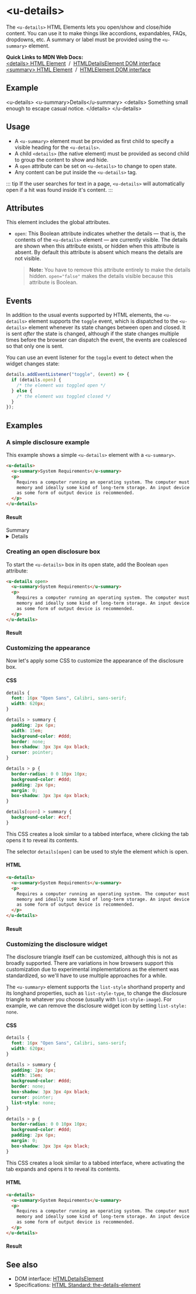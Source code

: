 # &lt;u-details&gt;
The `<u-details>` HTML Elements lets you open/show and close/hide content.
You can use it to make things like accordions, expandables, FAQs, dropdowns, etc.
A summary or label must be provided using the `<u-summary>` element.

**Quick Links to MDN Web Docs:**
<br />
[&lt;details&gt; HTML Element](https://developer.mozilla.org/en-US/docs/Web/HTML/Element/details) &nbsp;/&nbsp;
[HTMLDetailsElement DOM interface](https://developer.mozilla.org/en-US/docs/Web/API/HTMLDetailsElement)
<br />
[&lt;summary&gt; HTML Element](https://developer.mozilla.org/en-US/docs/Web/HTML/Element/summary) &nbsp;/&nbsp;
[HTMLElement DOM interface](https://developer.mozilla.org/en-US/docs/Web/API/HTMLElement)

## Example
<Sandbox>
&lt;u-details&gt;
  &lt;u-summary&gt;Details&lt;/u-summary&gt;
  &lt;details&gt;
    Something small enough to escape casual notice.
  &lt;/details&gt;
&lt;/u-details&gt;
</Sandbox>

## Usage

- A `<u-summary>` element must be provided as first child to specify a visible heading for the `<u-details>`.
- A child `<details>` (the native element) must be provided as second child to group the content to show and hide.
- A `open` attribute can be set on `<u-details>` to change to open state.
- Any content can be put inside the `<u-details>` tag.


::: tip
If the user searches for text in a page, `<u-details>` will automatically open if a hit was found inside it's content.
:::

## Attributes

This element includes the global attributes.

- `open`: This Boolean attribute indicates whether the details — that is, the contents of the `<u-details>` element — are currently visible. The details are shown when this attribute exists, or hidden when this attribute is absent. By default this attribute is absent which means the details are not visible.

    > **Note:** You have to remove this attribute entirely to make the details hidden. `open="false"` makes the details visible because this attribute is Boolean.

## Events

In addition to the usual events supported by HTML elements, the `<u-details>` element supports the `toggle` event, which is dispatched to the `<u-details>` element whenever its state changes between open and closed. It is sent _after_ the state is changed, although if the state changes multiple times before the browser can dispatch the event, the events are coalesced so that only one is sent.

You can use an event listener for the `toggle` event to detect when the widget changes state:

```js
details.addEventListener("toggle", (event) => {
  if (details.open) {
    /* the element was toggled open */
  } else {
    /* the element was toggled closed */
  }
});
```

## Examples

### A simple disclosure example

This example shows a simple `<u-details>` element with a `<u-summary>`.

```html
<u-details>
  <u-summary>System Requirements</u-summary>
  <p>
    Requires a computer running an operating system. The computer must have some
    memory and ideally some kind of long-term storage. An input device as well
    as some form of output device is recommended.
  </p>
</u-details>
```

#### Result

<div class="demo">
  <u-details>
    <u-summary>Summary</u-summary>
    <details>Content</details>
  </u-details>
</div>

### Creating an open disclosure box

To start the `<u-details>` box in its open state, add the Boolean `open` attribute:

```html
<u-details open>
  <u-summary>System Requirements</u-summary>
  <p>
    Requires a computer running an operating system. The computer must have some
    memory and ideally some kind of long-term storage. An input device as well
    as some form of output device is recommended.
  </p>
</u-details>
```

#### Result

### Customizing the appearance

Now let's apply some CSS to customize the appearance of the disclosure box.

#### CSS

```css
details {
  font: 16px "Open Sans", Calibri, sans-serif;
  width: 620px;
}

details > summary {
  padding: 2px 6px;
  width: 15em;
  background-color: #ddd;
  border: none;
  box-shadow: 3px 3px 4px black;
  cursor: pointer;
}

details > p {
  border-radius: 0 0 10px 10px;
  background-color: #ddd;
  padding: 2px 6px;
  margin: 0;
  box-shadow: 3px 3px 4px black;
}

details[open] > summary {
  background-color: #ccf;
}
```

This CSS creates a look similar to a tabbed interface, where clicking the tab opens it to reveal its contents.

The selector `details[open]` can be used to style the element which is open.

#### HTML

```html
<u-details>
  <u-summary>System Requirements</u-summary>
  <p>
    Requires a computer running an operating system. The computer must have some
    memory and ideally some kind of long-term storage. An input device as well
    as some form of output device is recommended.
  </p>
</u-details>
```

#### Result

### Customizing the disclosure widget

The disclosure triangle itself can be customized, although this is not as broadly supported. There are variations in how browsers support this customization due to experimental implementations as the element was standardized, so we'll have to use multiple approaches for a while.

The `<u-summary>` element supports the `list-style` shorthand property and its longhand properties, such as `list-style-type`, to change the disclosure triangle to whatever you choose (usually with `list-style-image`). For example, we can remove the disclosure widget icon by setting `list-style: none`.

#### CSS

```css
details {
  font: 16px "Open Sans", Calibri, sans-serif;
  width: 620px;
}

details > summary {
  padding: 2px 6px;
  width: 15em;
  background-color: #ddd;
  border: none;
  box-shadow: 3px 3px 4px black;
  cursor: pointer;
  list-style: none;
}

details > p {
  border-radius: 0 0 10px 10px;
  background-color: #ddd;
  padding: 2px 6px;
  margin: 0;
  box-shadow: 3px 3px 4px black;
}
```

This CSS creates a look similar to a tabbed interface, where activating the tab expands and opens it to reveal its contents.

#### HTML

```html
<u-details>
  <u-summary>System Requirements</u-summary>
  <p>
    Requires a computer running an operating system. The computer must have some
    memory and ideally some kind of long-term storage. An input device as well
    as some form of output device is recommended.
  </p>
</u-details>
```

#### Result


## See also

- DOM interface: [HTMLDetailsElement](https://developer.mozilla.org/en-US/docs/Web/API/HTMLDetailsElement)
- Specifications: [HTML Standard: the-details-element](https://html.spec.whatwg.org/multipage/interactive-elements.html#the-details-element)